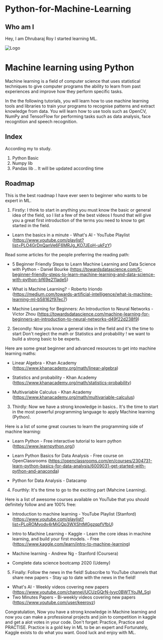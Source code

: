 # Python-for-Machine-Learning

## Who am I
Hey, I am Dhrubaraj Roy I started learning ML.





![Logo](https://www.simplilearn.com/ice9/free_resources_article_thumb/Deep-Learning-vs-Machine-Learning.jpg)
# Machine learning using Python

Machine learning is a field of computer science that uses statistical techniques to give computer programs the ability to learn from past experiences and improve how they perform specific tasks.

In the the following tutorials, you will learn how to use machine learning tools and libraries to train your programs to recognise patterns and extract knowledge from data. You will learn how to use tools such as OpenCV, NumPy and TensorFlow for performing tasks such as data analysis, face recognition and speech recognition.

##  Index
According my to study.
1. Python Basic 
2. Numpy lib
3. Pandas lib
.. It will be updated according time
## Roadmap
This is the best roadmap I have ever seen to beginner who wants to be expert in ML.
1. Firstly:
I think to start in anything you must know the basic or general idea of ​​the field, so I list a few of the best videos I found that will give you a great first introduction of the terms you need to know to get started in the field.

- Learn the basics in a minute - What's AI - YouTube Playlist
(https://www.youtube.com/playlist?list=PLO4GrDnQanVe6F6MRJg_KO7JEoH-ukFzY)

Read some articles for the people preferring the reading path:
- 5 Beginner Friendly Steps to Learn Machine Learning and Data Science with Python - Daniel Bourke
(https://towardsdatascience.com/5-beginner-friendly-steps-to-learn-machine-learning-and-data-science-with-python-bf69e211ade5)

- What is Machine Learning? - Roberto Iriondo
(https://medium.com/towards-artificial-intelligence/what-is-machine-learning-ml-b58162f97ec7)

- Machine Learning for Beginners: An Introduction to Neural Networks - Victor Zhou
(https://towardsdatascience.com/machine-learning-for-beginners-an-introduction-to-neural-networks-d49f22d238f9)

2. Secondly:
Now you know a general idea in the field and it's the time to start Don't neglect the math or Statistics and probability ! we want to build a strong basic to be experts.

Here are some great beginner and advanced resources to get into machine learning maths:
- Linear Algebra - Khan Academy
(https://www.khanacademy.org/math/linear-algebra)

- Statistics and probability - Khan Academy
(https://www.khanacademy.org/math/statistics-probability)

- Multivariable Calculus - Khan Academy
(https://www.khanacademy.org/math/multivariable-calculus)

3. Thirdly:
Now we have a strong knowledge in basics.. It's the time to start in the most powerful programming language to apply Machine learning (Python).

Here is a list of some great courses to learn the programming side of machine learning:
- Learn Python - Free interactive tutorial to learn python
(https://www.learnpython.org/)

- Learn Python Basics for Data Analysis - Free course on OpenClassrooms
(https://openclassrooms.com/en/courses/2304731-learn-python-basics-for-data-analysis/6009031-get-started-with-python-and-anaconda)

- Python for Data Analysis - Datacamp
4. Fourthly:
It's the time to go to the exciting part (Mahcine Learning).

Here is a list of awesome courses available on YouTube that you should definitely follow and are 100% free:
- Introduction to machine learning - YouTube Playlist (Stanford)
(https://www.youtube.com/playlist?list=PLoROMvodv4rMiGQp3WXShtMGgzqpfVfbU)

- Intro to Machine Learning - Kaggle - Learn the core ideas in machine learning, and build your first models. - Free
(https://www.kaggle.com/learn/intro-to-machine-learning)

- Machine learning - Andrew Ng - Stanford (Coursera)
- Complete data science bootcamp 2020 (Udemy)
5. Finally: Follow the news in the field!
Subscribe to YouTube channels that share new papers - Stay up to date with the news in the field!

- What's AI - Weekly videos covering new papers (https://www.youtube.com/channel/UCUzGQrN-lyyc0BWTYoJM_Sg)
- Two Minutes Papers - Bi-weekly videos covering new papers
(https://www.youtube.com/user/keeroyz)

Congratulation, Now you have a strong knowledge in Machine learning and now you can make a professional projects and join to competition in kaggle and get a alot votes in your code.
Don't forget: Practice, Practice and PRACTISE. Practice is a gold key in ML to be an expert and Fortunately, Kaggle exists to do what you want. Good luck and enjoy with ML.

